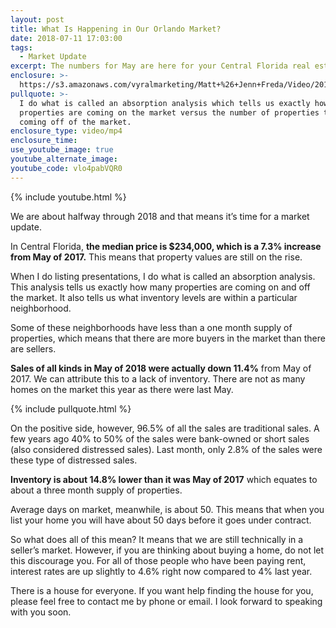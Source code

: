 ```yaml
---
layout: post
title: What Is Happening in Our Orlando Market?
date: 2018-07-11 17:03:00
tags:
  - Market Update
excerpt: The numbers for May are here for your Central Florida real estate market.
enclosure: >-
  https://s3.amazonaws.com/vyralmarketing/Matt+%26+Jenn+Freda/Video/2018/July/Orlando+Real+Estate+Agent-+The+Central+Florida+Market+Update.mp4
pullquote: >-
  I do what is called an absorption analysis which tells us exactly how many
  properties are coming on the market versus the number of properties that are
  coming off of the market.
enclosure_type: video/mp4
enclosure_time:
use_youtube_image: true
youtube_alternate_image:
youtube_code: vlo4pabVQR0
---
```


{% include youtube.html %}

We are about halfway through 2018 and that means it’s time for a market update.

In Central Florida, **the median price is $234,000, which is a 7.3% increase from May of 2017.** This means that property values are still on the rise.

When I do listing presentations, I do what is called an absorption analysis. This analysis tells us exactly how many properties are coming on and off the market. It also tells us what inventory levels are within a particular neighborhood.

Some of these neighborhoods have less than a one month supply of properties, which means that there are more buyers in the market than there are sellers.

**Sales of all kinds in May of 2018 were actually down 11.4%** from May of 2017. We can attribute this to a lack of inventory. There are not as many homes on the market this year as there were last May.

{% include pullquote.html %}

On the positive side, however, 96.5% of all the sales are traditional sales. A few years ago 40% to 50% of the sales were bank-owned or short sales (also considered distressed sales). Last month, only 2.8% of the sales were these type of distressed sales.

**Inventory is about 14.8% lower than it was May of 2017** which equates to about a three month supply of properties.

Average days on market, meanwhile, is about 50. This means that when you list your home you will have about 50 days before it goes under contract.

So what does all of this mean? It means that we are still technically in a seller’s market. However, if you are thinking about buying a home, do not let this discourage you. For all of those people who have been paying rent, interest rates are up slightly to 4.6% right now compared to 4% last year.

There is a house for everyone. If you want help finding the house for you, please feel free to contact me by phone or email. I look forward to speaking with you soon.
